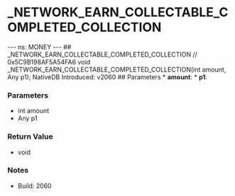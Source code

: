 # _NETWORK_EARN_COLLECTABLE_COMPLETED_COLLECTION

--- ns: MONEY --- ## _NETWORK_EARN_COLLECTABLE_COMPLETED_COLLECTION  // 0x5C9B198AF5A54FA6 void _NETWORK_EARN_COLLECTABLE_COMPLETED_COLLECTION(int amount, Any p1);  NativeDB Introduced: v2060  ## Parameters * **amount**: * **p1**:

### Parameters
* int amount
* Any p1

### Return Value
* void

### Notes
* Build: 2060

